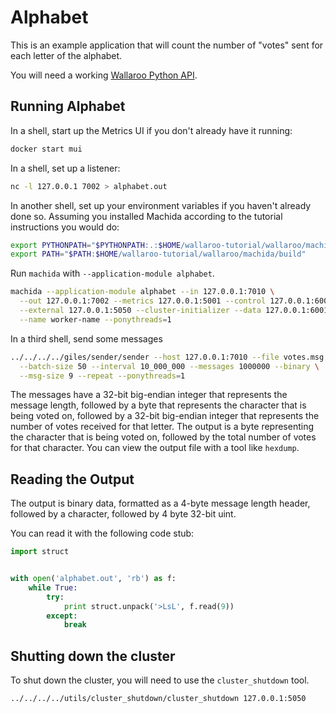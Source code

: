# Alphabet

This is an example application that will count the number of "votes" sent for
each letter of the alphabet.

You will need a working [Wallaroo Python API](/book/python/intro.md).

## Running Alphabet

In a shell, start up the Metrics UI if you don't already have it running:

```bash
docker start mui
```

In a shell, set up a listener:

```bash
nc -l 127.0.0.1 7002 > alphabet.out
```

In another shell, set up your environment variables if you haven't already done so. Assuming you installed Machida according to the tutorial instructions you would do:

```bash
export PYTHONPATH="$PYTHONPATH:.:$HOME/wallaroo-tutorial/wallaroo/machida"
export PATH="$PATH:$HOME/wallaroo-tutorial/wallaroo/machida/build"
```

Run `machida` with `--application-module alphabet`.

```bash
machida --application-module alphabet --in 127.0.0.1:7010 \
  --out 127.0.0.1:7002 --metrics 127.0.0.1:5001 --control 127.0.0.1:6000 \
  --external 127.0.0.1:5050 --cluster-initializer --data 127.0.0.1:6001 \
  --name worker-name --ponythreads=1
```

In a third shell, send some messages

```bash
../../../../giles/sender/sender --host 127.0.0.1:7010 --file votes.msg \
  --batch-size 50 --interval 10_000_000 --messages 1000000 --binary \
  --msg-size 9 --repeat --ponythreads=1
```

The messages have a 32-bit big-endian integer that represents the message length, followed by a byte that represents the character that is being voted on, followed by a 32-bit big-endian integer that represents the number of votes received for that letter.  The output is a byte representing the character that is being voted on, followed by the total number of votes for that character. You can view the output file with a tool like `hexdump`.

## Reading the Output

The output is binary data, formatted as a 4-byte message length header, followed by a character, followed by 4 byte 32-bit uint.

You can read it with the following code stub:

```python
import struct


with open('alphabet.out', 'rb') as f:
    while True:
        try:
            print struct.unpack('>LsL', f.read(9))
        except:
            break
```

## Shutting down the cluster

To shut down the cluster, you will need to use the `cluster_shutdown` tool.
```bash
../../../../utils/cluster_shutdown/cluster_shutdown 127.0.0.1:5050
```
